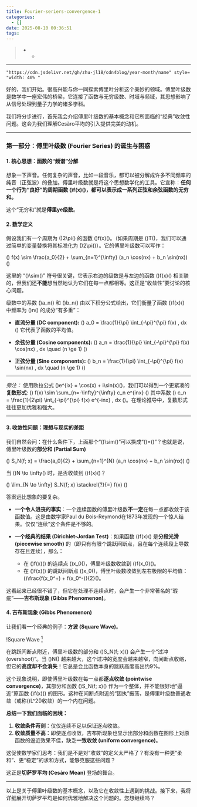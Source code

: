 ```yaml
---
title: Fourier-seriers-convergence-1
categories:
  - []
date: 2025-08-10 00:36:51
tags:
---
```


> * * 

<!--more-->
----


`"https://cdn.jsdelivr.net/gh/zhu-jl18/cdn4blog/year-month/name" style= "width: 40% "`

好的，我们开始。很高兴能与你一同探索傅里叶分析这个美妙的领域。傅里叶级数是数学中一座宏伟的桥梁，它连接了函数与无穷级数、时域与频域，其思想影响了从信号处理到量子力学的诸多学科。

我们将分步进行，首先我会介绍傅里叶级数的基本概念和它所面临的“经典”收敛性问题。这会为我们理解Cesàro平均的引入提供完美的动机。

---

### 第一部分：傅里叶级数 (Fourier Series) 的诞生与困惑

#### 1. 核心思想：函数的“频谱”分解

想象一下声音。任何复杂的声音，比如一段音乐，都可以被分解成许多不同频率的纯音（正弦波）的叠加。傅里叶级数就是将这个思想数学化的工具。它宣称：**任何一个行为“良好”的周期函数 \(\)f(x)\(\)，都可以表示成一系列正弦和余弦函数的无穷和。**

这个“无穷和”就是**傅里ye级数**。

#### 2. 数学定义

假设我们有一个周期为 \(\)2\pi\(\) 的函数 \(\)f(x)\(\)。（如果周期是 \(\)T\(\)，我们可以通过简单的变量替换将其标准化为 \(\)2\pi\(\)）。它的傅里叶级数可以写作：

\(\)
f(x) \sim \frac{a_0}{2} + \sum_{n=1}^{\infty} (a_n \cos(nx) + b_n \sin(nx))
\(\)

这里的 “\(\)\sim\(\)” 符号很关键，它表示右边的级数是与左边的函数 \(\)f(x)\(\) 相关联的，但我们还**不能**想当然地认为它们在每一点都相等。这正是“收敛性”要讨论的核心问题。

级数中的系数 \(\)a_n\(\) 和 \(\)b_n\(\) 由以下积分公式给出，它们衡量了函数 \(\)f(x)\(\) 中频率为 \(\)n\(\) 的成分“有多重”：

- **直流分量 (DC component):**
  \(\) a_0 = \frac{1}{\pi} \int_{-\pi}^{\pi} f(x) \, dx \(\)
  它代表了函数的平均值。

- **余弦分量 (Cosine components):**
  \(\) a_n = \frac{1}{\pi} \int_{-\pi}^{\pi} f(x) \cos(nx) \, dx \quad (n \ge 1) \(\)

- **正弦分量 (Sine components):**
  \(\) b_n = \frac{1}{\pi} \int_{-\pi}^{\pi} f(x) \sin(nx) \, dx \quad (n \ge 1) \(\)

***
*旁注：* 使用欧拉公式 \(\)e^{ix} = \cos(x) + i\sin(x)\(\)，我们可以得到一个更紧凑的**复数形式**:
\(\) f(x) \sim \sum_{n=-\infty}^{\infty} c_n e^{inx} \(\)
其中系数 \(\) c_n = \frac{1}{2\pi} \int_{-\pi}^{\pi} f(x) e^{-inx} \, dx \(\)。在理论推导中，复数形式往往更加优雅和强大。
***

#### 3. 收敛性问题：理想与现实的差距

我们自然会问：在什么条件下，上面那个“\(\)\sim\(\)”可以换成“\(\)=\(\)”？也就是说，傅里叶级数的**部分和 (Partial Sum)**

\(\)
S_N(f; x) = \frac{a_0}{2} + \sum_{n=1}^{N} (a_n \cos(nx) + b_n \sin(nx))
\(\)

当 \(\)N \to \infty\(\) 时，是否收敛到 \(\)f(x)\(\)？

\(\)
\lim_{N \to \infty} S_N(f; x) \stackrel{?}{=} f(x)
\(\)

答案远比想象的要复杂。

- **一个令人沮丧的事实**：一个连续函数的傅里叶级数**不一定**在每一点都收敛于该函数值。这是由数学家Paul du Bois-Reymond在1873年发现的一个惊人结果。仅仅“连续”这个条件是不够的。

- **一个经典的结果 (Dirichlet-Jordan Test)**：如果函数 \(\)f(x)\(\) 是**分段光滑 (piecewise smooth)** 的（即只有有限个跳跃间断点，且在每个连续段上导数存在且连续），那么：
    - 在 \(\)f(x)\(\) 的连续点 \(\)x_0\(\)，傅里叶级数收敛到 \(\)f(x_0)\(\)。
    - 在 \(\)f(x)\(\) 的跳跃间断点 \(\)x_0\(\)，傅里叶级数收敛到左右极限的平均值：\(\)\frac{f(x_0^+) + f(x_0^-)}{2}\(\)。

这看起来已经很不错了，但它在处理不连续点时，会产生一个非常著名的“瑕疵”——**吉布斯现象 (Gibbs Phenomenon)**。

#### 4. 吉布斯现象 (Gibbs Phenomenon)

让我们看一个经典的例子：**方波 (Square Wave)**。

!Square Wave [<sup>1</sup>](https://upload.wikimedia.org/wikipedia/commons/7/7e/Square_Wave_Fourier_Series.svg)

在跳跃间断点附近，傅里叶级数的部分和 \(\)S_N(f; x)\(\) 会产生一个“过冲 (overshoot)”。当 \(\)N\(\) 越来越大，这个过冲的宽度会越来越窄，向间断点收缩，但它的**高度却不会消失**！它总是会比函数本身的跳跃高度高出约9%。

这个现象说明，即使傅里叶级数在每一点都**逐点收敛 (pointwise convergence)**，其部分和函数 \(\)S_N(f; x)\(\) 作为一个整体，并不能很好地“逼近”原函数 \(\)f(x)\(\) 的图形。这种在间断点附近的“固执”振荡，是傅里叶级数普通收敛（或称\(\)L^2\(\)收敛）的一个内在问题。

**总结一下我们面临的困境：**
1.  **收敛条件苛刻**：仅仅连续不足以保证逐点收敛。
2.  **收敛质量不高**：即使逐点收敛，吉布斯现象也显示出部分和函数在图形上对原函数的逼近效果不佳，缺乏**一致收敛 (uniform convergence)**。

这促使数学家们思考：我们是不是对“收敛”的定义太严格了？有没有一种更“柔和”、更“稳定”的求和方式，能够克服这些问题？

这正是**切萨罗平均 (Cesàro Mean)** 登场的舞台。

---

以上是关于傅里叶级数的基本概念，以及它在收敛性上遇到的挑战。接下来，我将详细展开切萨罗平均是如何优雅地解决这个问题的。您想继续吗？